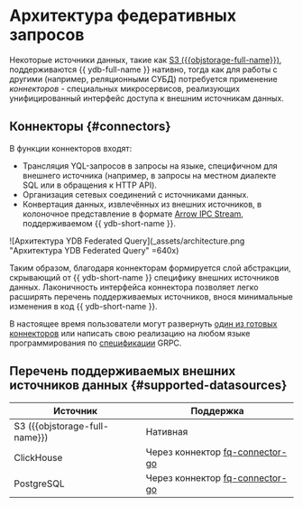 # Aрхитектура федеративных запросов

Некоторые источники данных, такие как [S3 ({{objstorage-full-name}})](s3), поддерживаются {{ ydb-full-name }} нативно, тогда как для работы с другими (например, реляционными СУБД) потребуется применение _коннекторов_ - специальных микросервисов, реализующих унифицированный интерфейс доступа к внешним источникам данных. 

## Коннекторы {#connectors}

В функции коннекторов входят:

* Трансляция YQL-запросов в запросы на языке, специфичном для внешнего источника (например, в запросы на местном диалекте SQL или в обращения к HTTP API).
* Организация сетевых соединений с источниками данных.
* Конвертация данных, извлечённых из внешних источников, в колоночное представление в формате [Arrow IPC Stream](https://arrow.apache.org/docs/python/ipc.html#writing-and-reading-streams), поддерживаемом {{ ydb-short-name }}.

![Архитектура YDB Federated Query](_assets/architecture.png "Архитектура YDB Federated Query" =640x)

Таким образом, благодаря коннекторам формируется слой абстракции, скрывающий от {{ ydb-short-name }} специфику внешних источников данных. Лаконичность интерфейса коннектора позволяет легко расширять перечень поддерживаемых источников, внося минимальные изменения в код {{ ydb-short-name }}.

В настоящее время пользователи могут развернуть [один из готовых коннекторов](../../deploy/manual/connector.md) или написать свою реализацию на любом языке программирования по [спецификации](https://github.com/ydb-platform/ydb/tree/main/ydb/library/yql/providers/generic/connector/api) GRPC.

## Перечень поддерживаемых внешних источников данных {#supported-datasources}

| Источник | Поддержка |
| -------- | --------- |
| S3 ({{objstorage-full-name}}) | Нативная |
| ClickHouse | Через коннектор [fq-connector-go](../../deploy/manual/connector.md#fq-connector-go) |
| PostgreSQL | Через коннектор [fq-connector-go](../../deploy/manual/connector.md#fq-connector-go) |
